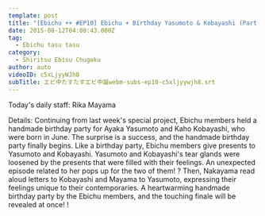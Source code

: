```yaml
---
template: post
title: "[Ebichu ++ #EP10] Ebichu + Birthday Yasumoto & Kobayashi (Part 2)"
date: 2015-08-12T04:00:43.000Z
tag:
  - Ebichu tasu tasu
category:
  - Shiritsu Ebisu Chugaku
author: auto
videoID: c5xLjyyWJh8
subTitle: エビ中たすたすエビ中誕webm-subs-ep10-c5xljyywjh8.srt
---
```

Today's daily staff: Rika Mayama

Details: Continuing from last week's special project, Ebichu members held a handmade birthday party for Ayaka Yasumoto and Kaho Kobayashi, who were born in June. The surprise is a success, and the handmade birthday party finally begins. Like a birthday party, Ebichu members give presents to Yasumoto and Kobayashi. Yasumoto and Kobayashi's tear glands were loosened by the presents that were filled with their feelings. An unexpected episode related to her pops up for the two of them! ? Then, Nakayama read aloud letters to Kobayashi and Mayama to Yasumoto, expressing their feelings unique to their contemporaries. A heartwarming handmade birthday party by the Ebichu members, and the touching finale will be revealed at once! !
